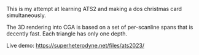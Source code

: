 This is my attempt at learning ATS2 and making a dos christmas card simultaneously.

The 3D rendering into CGA is based on a set of per-scanline spans that is decently fast.  Each triangle has only one depth.

Live demo: https://superheterodyne.net/files/ats2023/
